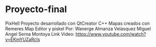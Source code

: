 # Proyecto-final
PixHell
Proyecto desarrollado con QtCreator C++ 
Mapas creados con Remeres Map Editor y piskel
Por:
Wanerge Almanza Velasquez 
Miguel Angel Serna Montoya
Link Video: https://www.youtube.com/watch?v=EKmYUZaRcIs

